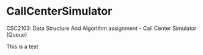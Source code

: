 # CallCenterSimulator
CSC2103: Data Structure And Algorithm assignment - Call Center Simulator (Queue)

This is a test
